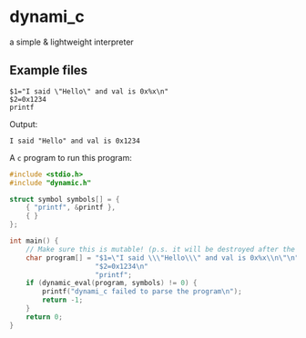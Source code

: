 # dynami_c
a simple &amp; lightweight interpreter

## Example files

```
$1="I said \"Hello\" and val is 0x%x\n"
$2=0x1234
printf
```
Output:
```
I said "Hello" and val is 0x1234
```
A `c` program to run this program:
```c
#include <stdio.h>
#include "dynamic.h"

struct symbol symbols[] = {
    { "printf", &printf },
    { }
};

int main() {
    // Make sure this is mutable! (p.s. it will be destroyed after the run)
    char program[] = "$1=\"I said \\\"Hello\\\" and val is 0x%x\\n\"\n"
                     "$2=0x1234\n"
                     "printf";
    if (dynamic_eval(program, symbols) != 0) {
        printf("dynami_c failed to parse the program\n");
        return -1;
    }
    return 0;
}
```

